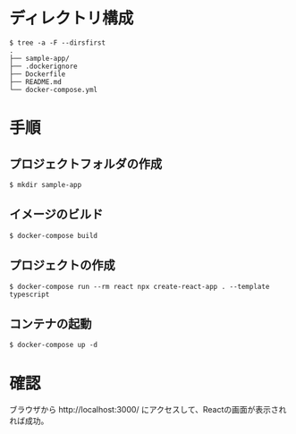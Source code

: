 # ディレクトリ構成

```
$ tree -a -F --dirsfirst
.
├── sample-app/
├── .dockerignore
├── Dockerfile
├── README.md
└── docker-compose.yml
```


# 手順
## プロジェクトフォルダの作成
```
$ mkdir sample-app
```

## イメージのビルド
```
$ docker-compose build
```

## プロジェクトの作成
```
$ docker-compose run --rm react npx create-react-app . --template typescript
```

## コンテナの起動
```
$ docker-compose up -d
```

# 確認
ブラウザから http://localhost:3000/ にアクセスして、Reactの画面が表示されれば成功。

